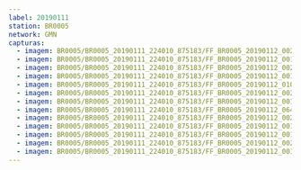 ```yaml
---
label: 20190111
station: BR0005
network: GMN
capturas:
  - imagem: BR0005/BR0005_20190111_224010_875183/FF_BR0005_20190112_002720_521_0159744.fits_maxpixel.jpg
  - imagem: BR0005/BR0005_20190111_224010_875183/FF_BR0005_20190112_001103_750_0135680.fits_maxpixel.jpg
  - imagem: BR0005/BR0005_20190111_224010_875183/FF_BR0005_20190112_002435_739_0155648.fits_maxpixel.jpg
  - imagem: BR0005/BR0005_20190111_224010_875183/FF_BR0005_20190112_001307_295_0138752.fits_maxpixel.jpg
  - imagem: BR0005/BR0005_20190111_224010_875183/FF_BR0005_20190112_010850_014_0221696.fits_maxpixel.jpg
  - imagem: BR0005/BR0005_20190111_224010_875183/FF_BR0005_20190112_002100_079_0150272.fits_maxpixel.jpg
  - imagem: BR0005/BR0005_20190111_224010_875183/FF_BR0005_20190112_001043_478_0135168.fits_maxpixel.jpg
  - imagem: BR0005/BR0005_20190111_224010_875183/FF_BR0005_20190112_064913_212_0730368.fits_maxpixel.jpg
  - imagem: BR0005/BR0005_20190111_224010_875183/FF_BR0005_20190112_002751_499_0160512.fits_maxpixel.jpg
  - imagem: BR0005/BR0005_20190111_224010_875183/FF_BR0005_20190112_001226_214_0137728.fits_maxpixel.jpg
  - imagem: BR0005/BR0005_20190111_224010_875183/FF_BR0005_20190112_001215_895_0137472.fits_maxpixel.jpg
  - imagem: BR0005/BR0005_20190111_224010_875183/FF_BR0005_20190112_002730_762_0160000.fits_maxpixel.jpg
  - imagem: BR0005/BR0005_20190111_224010_875183/FF_BR0005_20190112_001114_219_0135936.fits_maxpixel.jpg
---
```

